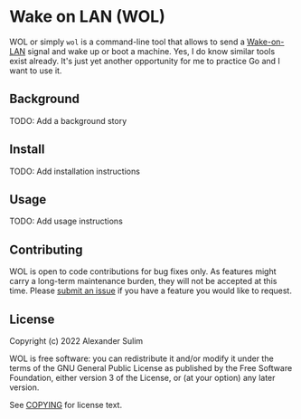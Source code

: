 # Wake on LAN (WOL)

WOL or simply `wol` is a command-line tool that allows to send
a [Wake-on-LAN][wol] signal and wake up or boot a machine. Yes, I do
know similar tools exist already. It's just yet another opportunity for me
to practice Go and I want to use it.

## Background

TODO: Add a background story

## Install

TODO: Add installation instructions

## Usage

TODO: Add usage instructions

## Contributing

WOL is open to code contributions for bug fixes only. As features might carry a
long-term maintenance burden, they will not be accepted at this time. Please
[submit an issue](https://github.com/soulim/wol/issues) if you have a feature you
would like to request.

## License

Copyright (c) 2022 Alexander Sulim

WOL is free software: you can redistribute it and/or modify it under the terms of
the GNU General Public License as published by the Free Software Foundation,
either version 3 of the License, or (at your option) any later version.

See [COPYING](COPYING) for license text.

[wol]: https://en.wikipedia.org/wiki/Wake-on-LAN
